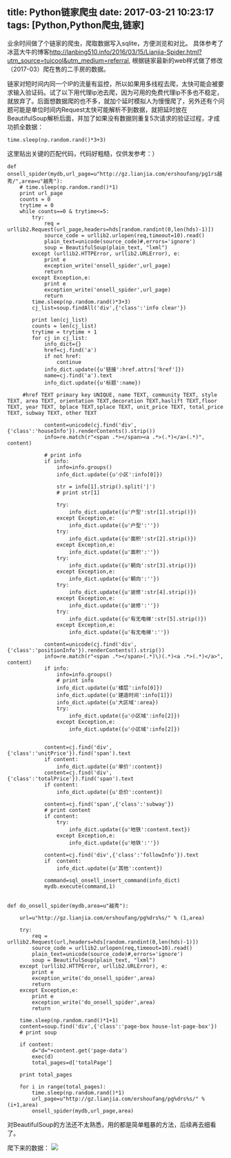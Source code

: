title: Python链家爬虫
date: 2017-03-21 10:23:17
tags: [Python,Python爬虫,链家]
---

业余时间做了个链家的爬虫，爬取数据写入sqlite，方便浏览和对比。
具体参考了冰蓝大牛的博客<http://lanbing510.info/2016/03/15/Lianjia-Spider.html?utm_source=tuicool&utm_medium=referral>, 根据链家最新的web样式做了修改（2017-03）爬在售的二手房的数据。

链家对短时间内同一个IP的流量有监控，所以如果用多线程去爬，太快可能会被要求输入验证码。试了以下用代理ip池去爬，因为可用的免费代理ip不多也不稳定，就放弃了。后面想数据爬的也不多，就加个延时模拟人为慢慢爬了，另外还有个问题可能是单位时间内Request太快可能解析不到数据，就把延时放在BeautifulSoup解析后面，并加了如果没有数据则重复5次请求的验证过程，才成功抓全数据：
	
	time.sleep(np.random.rand()*3+3)

这里贴出关键的匹配代码，代码好粗糙，仅供发参考：）

	def onsell_spider(mydb,url_page=u"http://gz.lianjia.com/ershoufang/pg1rs越秀/",area=u"越秀"):
	    # time.sleep(np.random.rand()*1)
	    print url_page
	    counts = 0
	    trytime = 0
	    while counts==0 & trytime<=5:
	        try:
	            req = urllib2.Request(url_page,headers=hds[random.randint(0,len(hds)-1)])
	            source_code = urllib2.urlopen(req,timeout=10).read()
	            plain_text=unicode(source_code)#,errors='ignore')   
	            soup = BeautifulSoup(plain_text, "lxml")
	        except (urllib2.HTTPError, urllib2.URLError), e:
	            print e
	            exception_write('onsell_spider',url_page)
	            return
	        except Exception,e:
	            print e
	            exception_write('onsell_spider',url_page)
	            return
	        time.sleep(np.random.rand()*3+3)
	        cj_list=soup.findAll('div',{'class':'info clear'})
	        
	        print len(cj_list)
	        counts = len(cj_list)
	        trytime = trytime + 1
	        for cj in cj_list:
	            info_dict={}
	            href=cj.find('a')
	            if not href:
	                continue
	            info_dict.update({u'链接':href.attrs['href']})
	            name=cj.find('a').text
	            info_dict.update({u'标题':name})

	     #href TEXT primary key UNIQUE, name TEXT, community TEXT, style TEXT, area TEXT, orientation TEXT,decoration TEXT,haslift TEXT,floor TEXT, year TEXT, bplace TEXT,splace TEXT, unit_price TEXT, total_price TEXT, subway TEXT, other TEXT
	       
	            content=unicode(cj.find('div',{'class':'houseInfo'}).renderContents().strip())
	            info=re.match(r"<span .*></span><a .*>(.*)</a>(.*)", content)

	            # print info
	            if info:
	                info=info.groups()
	                info_dict.update({u'小区':info[0]})

	                str = info[1].strip().split('|')
	                # print str[1]

	                try:
	                    info_dict.update({u'户型':str[1].strip()})
	                except Exception,e:
	                    info_dict.update({u'户型':''})
	                try:
	                    info_dict.update({u'面积':str[2].strip()})
	                except Exception,e:
	                    info_dict.update({u'面积':''})
	                try:
	                    info_dict.update({u'朝向':str[3].strip()})
	                except Exception,e:
	                    info_dict.update({u'朝向':''})
	                try:
	                    info_dict.update({u'装修':str[4].strip()})
	                except Exception,e:
	                    info_dict.update({u'装修':''})
	                try:
	                    info_dict.update({u'有无电梯':str[5].strip()})
	                except Exception,e:
	                    info_dict.update({u'有无电梯':''})

	            content=unicode(cj.find('div',{'class':'positionInfo'}).renderContents().strip())
	            info=re.match(r"<span .*></span>(.*)\)(.*)<a .*>(.*)</a>", content)
	            if info:
	                info=info.groups()
	                # print info
	                info_dict.update({u'楼层':info[0]})
	                info_dict.update({u'建造时间':info[1]})
	                info_dict.update({u'大区域':area})
	                try:
	                    info_dict.update({u'小区域':info[2]})
	                except Exception,e:
	                    info_dict.update({u'小区域':info[2]})
	            
	            
	            content=cj.find('div',{'class':'unitPrice'}).find('span').text
	            if content:
	                info_dict.update({u'单价':content})
	            content=cj.find('div',{'class':'totalPrice'}).find('span').text
	            if content:
	                info_dict.update({u'总价':content})

	            content=cj.find('span',{'class':'subway'})
	            # print content
	            if content:
	                try:
	                    info_dict.update({u'地铁':content.text})
	                except Exception,e:
	                    info_dict.update({u'地铁':''})

	            content=cj.find('div',{'class':'followInfo'}).text
	            if  content:
	                info_dict.update({u'其他':content})

	            command=sql_onsell_insert_command(info_dict)
	            mydb.execute(command,1)


	def do_onsell_spider(mydb,area=u"越秀"):
	    
	    url=u"http://gz.lianjia.com/ershoufang/pg%drs%s/" % (1,area)
	    
	    try:
	        req = urllib2.Request(url,headers=hds[random.randint(0,len(hds)-1)])
	        source_code = urllib2.urlopen(req,timeout=10).read()
	        plain_text=unicode(source_code)#,errors='ignore')   
	        soup = BeautifulSoup(plain_text, "lxml")
	    except (urllib2.HTTPError, urllib2.URLError), e:
	        print e
	        exception_write('do_onsell_spider',area)
	        return
	    except Exception,e:
	        print e
	        exception_write('do_onsell_spider',area)
	        return

	    time.sleep(np.random.rand()*1+1)
	    content=soup.find('div',{'class':'page-box house-lst-page-box'})
	    # print soup
	    
	    if content:
	        d="d="+content.get('page-data')
	        exec(d)
	        total_pages=d['totalPage']

	    print total_pages

	    for i in range(total_pages):
	        time.sleep(np.random.rand()*1)
	        url_page=u"http://gz.lianjia.com/ershoufang/pg%drs%s/" % (i+1,area)
	        onsell_spider(mydb,url_page,area)
        
对BeautifulSoup的方法还不太熟悉，用的都是简单粗暴的方法，后续再去细看了。

爬下来的数据：
	![](/images/imgdata.png)
	

